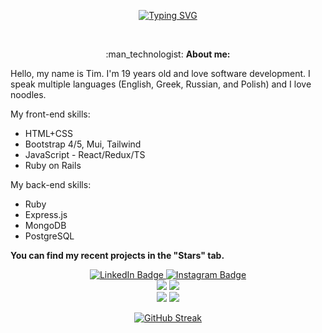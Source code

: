<div align="center">

          
[![Typing SVG](https://readme-typing-svg.demolab.com?font=Martian+Mono&size=19&duration=2500&pause=600&color=E029F7&center=true&multiline=true&width=435&lines=Tim+Afanasiev;Junior+Full+Stack+Developer)](https://git.io/typing-svg)

 <br/>        
</div>

<p align="center"> :man_technologist: <strong>About me:</strong></p>           
<p>Hello, my name is Tim. I'm 19 years old and love software development. I speak multiple languages (English, Greek, Russian, and Polish) and I love noodles.
</p>
My front-end skills:
<ul>
<li>HTML+CSS</li>       
<li>Bootstrap 4/5, Mui, Tailwind</li> 
<li>JavaScript - React/Redux/TS</li>
<li>Ruby on Rails</li>
</ul>   
My back-end skills:
<ul>
<li>Ruby</li>
<li>Express.js</li>
<li>MongoDB</li>
<li>PostgreSQL</li>       
</ul>

<strong>You can find my recent projects in the "Stars" tab.</strong>



<div id="header" align="center">
          <div id="badges">
        <div id="social" align="center">
                    <a href="https://www.linkedin.com/in/talmkg/">
                      <img src="https://img.shields.io/badge/LinkedIn-blue?style=for-the-badge&logo=linkedin&logoColor=white" alt="LinkedIn Badge"/>
                    </a>
                    <a href="https://www.instagram.com/talmkg/">
                      <img src="https://img.shields.io/badge/Instagram-red?style=for-the-badge&logo=instagram&logoColor=white" alt="Instagram Badge"/>
                        </div>
                    </a>
            
                      
            
   
</div>



<div id="skills" align="center">


<div id="stats" align="center">
<img class="img" src="https://raw.githubusercontent.com/talmkg/github-stats/master/generated/overview.svg#gh-dark-mode-only"/>
<img class="img" src="https://raw.githubusercontent.com/talmkg/github-stats/master/generated/languages.svg#gh-dark-mode-only"/>
  </div>
<div id="stats" align="center">
<img class="img" src="https://raw.githubusercontent.com/talmkg/github-stats/master/generated/overview.svg#gh-light-mode-only"/>
<img class="img" src="https://raw.githubusercontent.com/talmkg/github-stats/master/generated/languages.svg#gh-light-mode-only"/>
  </div>
  
[![GitHub Streak](http://github-readme-streak-stats.herokuapp.com?user=talmkg&theme=onedark_duo&border_radius=4)](https://git.io/streak-stats)
  
  

